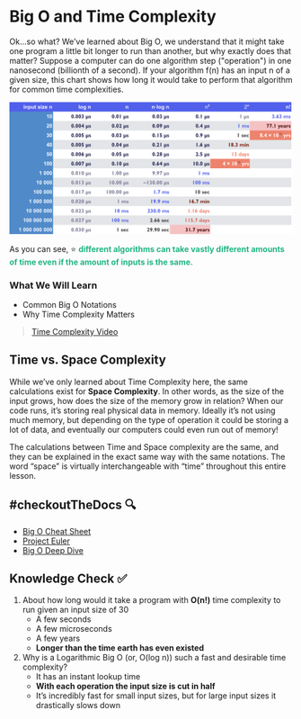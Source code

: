 # Big O and Time Complexity

Ok...so what? We’ve learned about Big O, we understand that it might take one program a little bit longer to run than another, but why exactly does that matter? Suppose a computer can do one algorithm step ("operation") in one nanosecond (billionth of a second). If your algorithm f(n) has an input n of a given size, this chart shows how long it would take to perform that algorithm for common time complexities.

![Time Complexity Table](../assets/7.TimeComplexity.png)

As you can see, ⭐️ <span style = "color: #21B581">**different algorithms can take vastly different amounts of time even if the amount of inputs is the same.**</span>

### What We Will Learn
- Common Big O Notations
- Why Time Complexity Matters

>[Time Complexity Video](https://www.loom.com/share/0d308d9cd73e41489da5b4ec874521a7)

## Time vs. Space Complexity

While we’ve only learned about Time Complexity here, the same calculations exist for **Space Complexity**. In other words, as the size of the input grows, how does the size of the memory grow in relation? When our code runs, it’s storing real physical data in memory. Ideally it’s not using much memory, but depending on the type of operation it could be storing a lot of data, and eventually our computers could even run out of memory!

The calculations between Time and Space complexity are the same, and they can be explained in the exact same way with the same notations. The word “space” is virtually interchangeable with “time” throughout this entire lesson.

## #checkoutTheDocs 🔍
- [Big O Cheat Sheet](https://www.bigocheatsheet.com/)
- [Project Euler](https://projecteuler.net/)
- [Big O Deep Dive](https://www.freecodecamp.org/news/big-o-notation-why-it-matters-and-why-it-doesnt-1674cfa8a23c/)

## Knowledge Check ✅

1. About how long would it take a program with **O(n!)** time complexity to run given an input size of 30
    - A few seconds
    - A few microseconds
    - A few years
    - **Longer than the time earth has even existed**
2. Why is a Logarithmic Big O (or, O(log n)) such a fast and desirable time complexity?
    - It has an instant lookup time
    - **With each operation the input size is cut in half**
    - It’s incredibly fast for small input sizes, but for large input sizes it drastically slows down